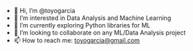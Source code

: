 - 👋 Hi, I’m @toyogarcia
- 👀 I’m interested in Data Analysis and Machine Learning
- 🌱 I’m currently exploring Python libraries for ML
- 💞️ I’m looking to collaborate on any ML/Data Analysis project
- 📫 How to reach me: toyogarcia@gmail.com

<!---
toyogarcia/toyogarcia is a ✨ special ✨ repository because its `README.md` (this file) appears on your GitHub profile.
You can click the Preview link to take a look at your changes.
--->
